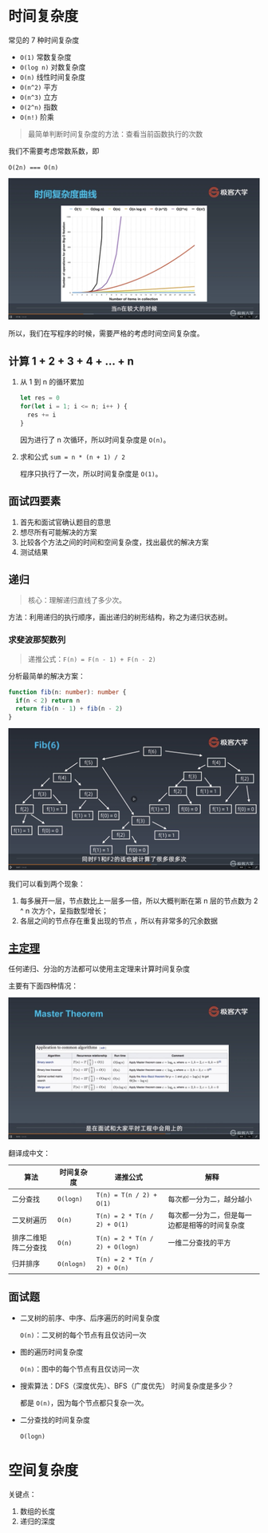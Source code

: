 # 时间复杂度

常见的 7 种时间复杂度

*   `O(1)` 常数复杂度
*   `O(log n)` 对数复杂度
*   `O(n)` 线性时间复杂度
*   `O(n^2)` 平方
*   `O(n^3)` 立方
*   `O(2^n)` 指数
*   `O(n!)` 阶乘

>   最简单判断时间复杂度的方法：查看当前函数执行的次数

我们不需要考虑常数系数，即

`O(2n) === O(n)`

![时间复杂度曲线](https://raw.githubusercontent.com/LaamGinghong/pics/master/img/20200904213919.png)

所以，我们在写程序的时候，需要严格的考虑时间空间复杂度。

## 计算 1 + 2 + 3 + 4 + ... + n

1.  从 1 到 n 的循环累加

    ```js
    let res = 0
    for(let i = 1; i <= n; i++ ) {
      res += i
    }
    ```

    因为进行了 n 次循环，所以时间复杂度是 `O(n)`。

2.  求和公式 `sum = n * (n + 1) / 2`

    程序只执行了一次，所以时间复杂度是 `O(1)`。

## 面试四要素

1.  首先和面试官确认题目的意思
2.  想尽所有可能解决的方案
3.  比较各个方法之间的时间和空间复杂度，找出最优的解决方案
4.  测试结果

## 递归

>   核心：理解递归直线了多少次。

方法：利用递归的执行顺序，画出递归的树形结构，称之为递归状态树。

### 求斐波那契数列

>   递推公式：`F(n) = F(n - 1) + F(n - 2)`

分析最简单的解决方案：

```typescript
function fib(n: number): number {
  if(n < 2) return n
  return fib(n - 1) + fib(n - 2)
}
```

![](https://raw.githubusercontent.com/LaamGinghong/pics/master/img/20200904215438.png)

我们可以看到两个现象：

1.  每多展开一层，节点数比上一层多一倍，所以大概判断在第 n 层的节点数为 2 ^ n 次方个，呈指数型增长；
2.  各层之间的节点存在重复出现的节点 ，所以有非常多的冗余数据

## [主定理](https://zh.wikipedia.org/wiki/%E4%B8%BB%E5%AE%9A%E7%90%86)

任何递归、分治的方法都可以使用主定理来计算时间复杂度

主要有下面四种情况：

 ![](https://raw.githubusercontent.com/LaamGinghong/pics/master/img/20200904215657.png)

翻译成中文：

| 算法                 | 时间复杂度 | 递推公式                        | 解释                                           |
| -------------------- | ---------- | ------------------------------- | ---------------------------------------------- |
| 二分查找             | `O(logn)`  | `T(n) = T(n / 2) + O(1)`        | 每次都一分为二，越分越小                       |
| 二叉树遍历           | `O(n)`     | `T(n) = 2 * T(n / 2) + O(1)`    | 每次都一分为二，但是每一边都是相等的时间复杂度 |
| 排序二维矩阵二分查找 | `O(n)`     | `T(n) = 2 * T(n / 2) + O(logn)` | 一维二分查找的平方                             |
| 归并排序             | `O(nlogn)` | `T(n) = 2 * T(n / 2) + O(n)`    |                                                |

## 面试题

*   二叉树的前序、中序、后序遍历的时间复杂度

    `O(n)`：二叉树的每个节点有且仅访问一次

*   图的遍历时间复杂度

    `O(n)`：图中的每个节点有且仅访问一次

*   搜索算法：DFS（深度优先）、BFS（广度优先） 时间复杂度是多少？

    都是 `O(n)`，因为每个节点都只复杂一次。

*   二分查找的时间复杂度

    `O(logn)`



# 空间复杂度

关键点：

1.  数组的长度
2.  递归的深度



